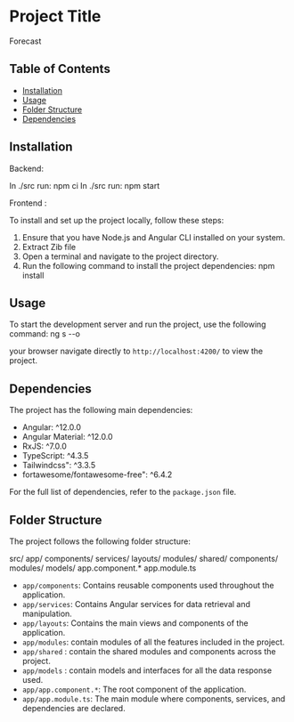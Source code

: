 # Project Title
Forecast

## Table of Contents

- [Installation](#installation)
- [Usage](#usage)
- [Folder Structure](#folder-structure)
- [Dependencies](#dependencies)

## Installation

Backend:

In ./src run: npm ci
In ./src run: npm start

Frontend :

To install and set up the project locally, follow these steps:

1. Ensure that you have Node.js and Angular CLI installed on your system.
2. Extract Zib file
3. Open a terminal and navigate to the project directory.
4. Run the following command to install the project dependencies:  npm install

## Usage

To start the development server and run the project, use the following command: ng s --o

your browser navigate directly to `http://localhost:4200/` to view the project.

## Dependencies

The project has the following main dependencies:

- Angular: ^12.0.0
- Angular Material: ^12.0.0
- RxJS: ^7.0.0
- TypeScript: ^4.3.5
- Tailwindcss": ^3.3.5
- fortawesome/fontawesome-free": ^6.4.2

For the full list of dependencies, refer to the `package.json` file.

## Folder Structure

The project follows the following folder structure:

 src/
    app/ 
       components/
       services/
       layouts/
       modules/
       shared/
             components/
             modules/
        models/
        app.component.*
        app.module.ts

- `app/components`: Contains reusable components used throughout the application.
- `app/services`: Contains Angular services for data retrieval and manipulation.
- `app/layouts`: Contains the main views and components of the application.
- `app/modules`: contain modules of all the features included in the project.
- `app/shared` : contain the shared modules and components across the project.
- `app/models` : contain models and interfaces for all the data response used.
- `app/app.component.*`: The root component of the application.
- `app/app.module.ts`: The main module where components, services, and dependencies are declared.

